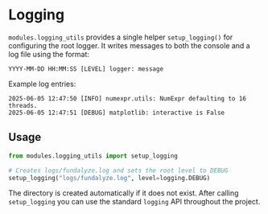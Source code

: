 # Logging

`modules.logging_utils` provides a single helper `setup_logging()` for
configuring the root logger. It writes messages to both the console and a
log file using the format:

```
YYYY-MM-DD HH:MM:SS [LEVEL] logger: message
```

Example log entries:
```
2025-06-05 12:47:50 [INFO] numexpr.utils: NumExpr defaulting to 16 threads.
2025-06-05 12:47:51 [DEBUG] matplotlib: interactive is False
```

## Usage
```python
from modules.logging_utils import setup_logging

# Creates logs/fundalyze.log and sets the root level to DEBUG
setup_logging("logs/fundalyze.log", level=logging.DEBUG)
```
The directory is created automatically if it does not exist. After calling
`setup_logging` you can use the standard `logging` API throughout the project.
